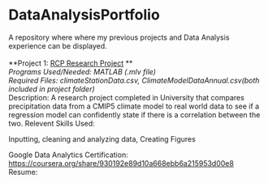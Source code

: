 # DataAnalysisPortfolio
A repository where where my previous projects and Data Analysis experience can be displayed. \
<br />
**Project 1: [RCP Research Project](nelsonbulaun/DataAnalysisPortfolio/tree/main/RCPResearchProject)
**\
_Programs Used/Needed: MATLAB (.mlv file)_ \
_Required Files: climateStationData.csv, ClimateModelDataAnnual.csv(both included in project folder)_ \
Description: A research project completed in University that compares precipitation data from a CMIP5 climate model to real world data to see if a regression model can confidently state if there is a correlation between the two. 
Relevent Skills Used: 

Inputting, cleaning and analyzing data, Creating Figures

Google Data Analytics Certification: https://coursera.org/share/930192e89d10a668ebb6a215953d00e8
Resume:
